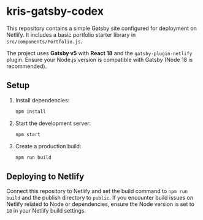 # kris-gatsby-codex

This repository contains a simple Gatsby site configured for deployment on Netlify. It includes a basic portfolio starter library in `src/components/Portfolio.js`.

The project uses **Gatsby v5** with **React 18** and the `gatsby-plugin-netlify` plugin. Ensure your Node.js version is compatible with Gatsby (Node 18 is recommended).

## Setup

1. Install dependencies:
   ```bash
   npm install
   ```
2. Start the development server:
   ```bash
   npm start
   ```
3. Create a production build:
   ```bash
   npm run build
   ```

## Deploying to Netlify

Connect this repository to Netlify and set the build command to `npm run build` and the publish directory to `public`.
If you encounter build issues on Netlify related to Node or dependencies, ensure the Node version is set to `18` in your Netlify build settings.
